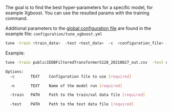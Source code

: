 The goal is to find the best hyper-parameters for a specific model, for example Xgboost. You can use
the resulted params with the training command.

Additional parameters to the [global configuration file](./config.md#Global-configuration-file) are
found in the example file: `configuration/tune_xgboost.yml`

```bash
tune -train <train_data>  -test <test_data>  -c  <configuration_file> -n  <name>
```

Example:

```bash
tune -train publicIEDBFilteredTransformerS128_20210827_out.csv  -test optimaAnonymizedimmunogenicityTransformerS128_20210818_out.tsv  -c tune.yml -n  test_tune
```

```bash
Options:
  -c       TEXT    Configuration file to use [required]

  -n       TEXT    Name of the model run [required]

  -train   PATH    Path to the train/val data file [required]

  -test    PATH    Path to the test data file [required]
```
